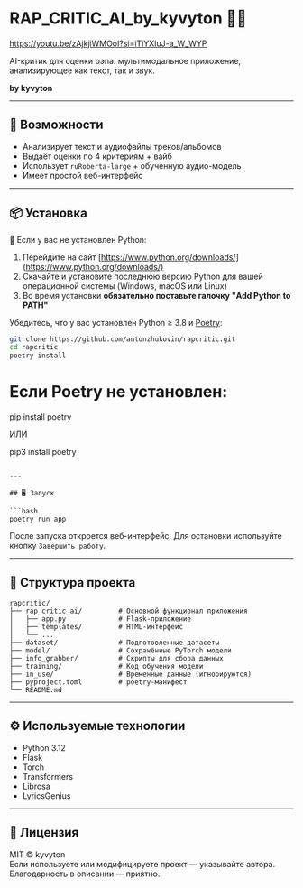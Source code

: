 # RAP_CRITIC_AI_by_kyvyton 🎤🤖
https://youtu.be/zAjkjiWMOoI?si=iTiYXIuJ-a_W_WYP

AI-критик для оценки рэпа: мультимодальное приложение, анализирующее как текст, так и звук.

**by kyvyton**

---

## 🚀 Возможности

- Анализирует текст и аудиофайлы треков/альбомов
- Выдаёт оценки по 4 критериям + вайб
- Использует `ruRoberta-large` + обученную аудио-модель
- Имеет простой веб-интерфейс

---

## 📦 Установка

📌 Если у вас не установлен Python:

1. Перейдите на сайт [https://www.python.org/downloads/](https://www.python.org/downloads/)
2. Скачайте и установите последнюю версию Python для вашей операционной системы (Windows, macOS или Linux)
3. Во время установки **обязательно поставьте галочку "Add Python to PATH"**

Убедитесь, что у вас установлен Python ≥ 3.8 и [Poetry](https://python-poetry.org/):

```bash
git clone https://github.com/antonzhukovin/rapcritic.git
cd rapcritic
poetry install
```
# Если Poetry не установлен:
pip install poetry

ИЛИ

pip3 install poetry
```

---

## 🖥️ Запуск

```bash
poetry run app
```

После запуска откроется веб-интерфейс. Для остановки используйте кнопку `Завершить работу`.

---

## 📁 Структура проекта

```
rapcritic/
├── rap_critic_ai/         # Основной функционал приложения
│   ├── app.py             # Flask-приложение
│   ├── templates/         # HTML-интерфейс
│   └── ...
├── dataset/               # Подготовленные датасеты
├── model/                 # Сохранённые PyTorch модели
├── info_grabber/          # Скрипты для сбора данных
├── training/              # Код обучения модели
├── in_use/                # Временные данные (игнорируются)
├── pyproject.toml         # poetry-манифест
└── README.md
```

---

## ⚙️ Используемые технологии

- Python 3.12
- Flask
- Torch
- Transformers
- Librosa
- LyricsGenius

---

## 📄 Лицензия

MIT © kyvyton  
Если используете или модифицируете проект — указывайте автора. Благодарность в описании — приятно.